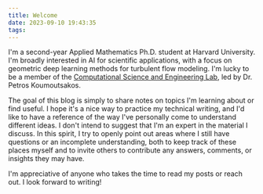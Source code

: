 ```yaml
---
title: Welcome
date: 2023-09-10 19:43:35
tags:
---
```


I'm a second-year Applied Mathematics Ph.D. student at Harvard University. I'm broadly interested in AI for scientific applications, with a focus on geometric deep learning methods for turbulent flow modeling. I'm lucky to be a member of the [Computational Science and Engineering Lab](https://cse-lab.seas.harvard.edu/), led by Dr. Petros Koumoutsakos.

The goal of this blog is simply to share notes on topics I'm learning about or find useful. I hope it's a nice way to practice my technical writing, and I'd like to have a reference of the way I've personally come to understand different ideas. I don't intend to suggest that I'm an expert in the material I discuss. In this spirit, I try to openly point out areas where I still have questions or an incomplete understanding, both to keep track of these places myself and to invite others to contribute any answers, comments, or insights they may have.

I'm appreciative of anyone who takes the time to read my posts or reach out. I look forward to writing!